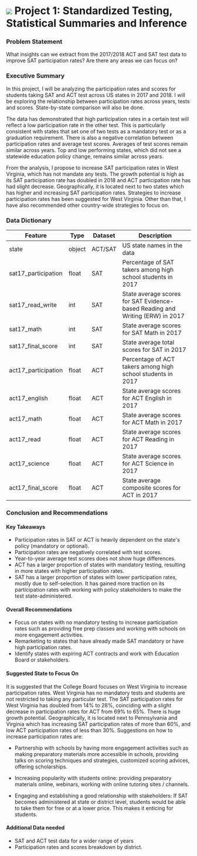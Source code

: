 # ![](https://ga-dash.s3.amazonaws.com/production/assets/logo-9f88ae6c9c3871690e33280fcf557f33.png) Project 1: Standardized Testing, Statistical Summaries and Inference

### Problem Statement

What insights can we extract from the 2017/2018 ACT and SAT test data to improve SAT participation rates? Are there any areas we can focus on?

### Executive Summary

In this project, I will be analyzing the participation rates and scores for students taking SAT and ACT test across US states in 2017 and 2018. I will be exploring the relationship between participation rates across years, tests and scores. State-by-state comparison will also be done. 

The data has demonstrated that high participation rates in a certain test will reflect a low participation rate in the other test. This is particularly consistent with states that set one of two tests as a mandatory test or as a graduation requirement. There is also a negative correlation between participation rates and average test scores. Averages of test scores remain similar across years. Top and low performing states, which did not see a statewide education policy change, remains similar across years.

From the analysis, I propose to increase SAT participation rates in West Virginia, which has not mandate any tests. The growth potential is high as its SAT participation rate has doubled in 2018 and ACT participation rate has had slight decrease. Geographically, it is located next to two states which has higher and increasing SAT participation rates. Strategies to increase participation rates has been suggested for West Virginia. Other than that, I have also recommended other country-wide strategies to focus on. 

### Data Dictionary
|Feature|Type|Dataset|Description|
|---|---|---|---|
|state|object|ACT/SAT|US state names in the data| 
|sat17_participation|float|SAT|Percentage of SAT takers among high school students in 2017| 
|sat17_read_write|int|SAT|State average scores for SAT Evidence-based Reading and Writing (ERW) in 2017| 
|sat17_math|int|SAT|State average scores for SAT Math in 2017| 
|sat17_final_score|int|SAT|State average total scores for SAT in 2017| 
|act17_participation|float|ACT|Percentage of ACT takers among high school students in 2017| 
|act17_english|float|ACT|State average scores for ACT English in 2017| 
|act17_math|float|ACT|State average scores for ACT Math in 2017| 
|act17_read|float|ACT|State average scores for ACT Reading in 2017| 
|act17_science|float|ACT|State average scores for ACT Science in 2017| 
|act17_final_score|float|ACT|State average composite scores for ACT in 2017|

### Conclusion and Recommendations
#### Key Takeaways
- Participation rates in SAT or ACT is heavily dependent on the state's policy (mandatory or optional). 
- Participation rates are negatively correlated with test scores. 
- Year-to-year average test scores does not show huge differences.
- ACT has a larger proportion of states with mandatory testing, resulting in more states with higher participation rates. 
- SAT has a larger proportion of states with lower participation rates, mostly due to self-selection. It has gained more traction on its participation rates with working with policy stakeholders to make the test state-administered.

#### Overall Recommendations
- Focus on states with no mandatory testing to increase participation rates such as providing free prep classes and working with schools on more engagement activities.
- Remarketing to states that have already made SAT mandatory or have high participation rates.
- Identify states with expiring ACT contracts and work with Education Board or stakeholders. 

#### Suggested State to Focus On
It is suggested that the College Board focuses on West Virginia to increase participation rates. West Virginia has no mandatory tests and students are not restricted to taking any particular test. The SAT participation rates for West Virginia has doubled from 14% to 28%, coinciding with a slight decrease in participation rates for ACT from 69% to 65%. There is huge growth potential. Geographically, it is located next to Pennsylvania and Virginia which has increasing SAT participation rates of more than 60%, and low ACT participation rates of less than 30%. Suggestions on how to increase participation rates are:  

- Partnership with schools by having more engagement activities such as making preparatory materials more accessible in schools, providing talks on scoring techniques and strategies, customized scoring advices, offering scholarships. 

- Increasing popularity with students online: providing preparatory materials online, webinars, working with online tutoring sites / channels.

- Engaging and establishing a good relationship with stakeholders: If SAT becomes administered at state or district level, students would be able to take them for free or at a lower price. This makes it enticing for students. 


#### Additional Data needed
- SAT and ACT test data for a wider range of years
- Participation rates and scores breakdown by district. 